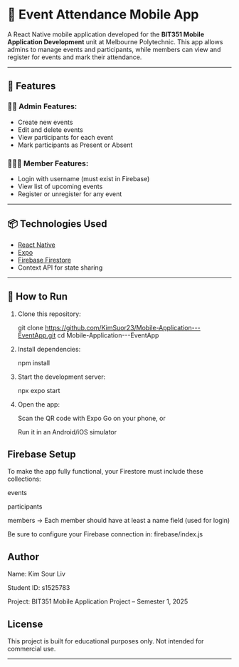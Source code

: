 # 📱 Event Attendance Mobile App

A React Native mobile application developed for the **BIT351 Mobile Application Development** unit at Melbourne Polytechnic. This app allows admins to manage events and participants, while members can view and register for events and mark their attendance.

---

## 🚀 Features

### 👨‍💼 Admin Features:
- Create new events
- Edit and delete events
- View participants for each event
- Mark participants as Present or Absent

### 🧑‍🤝‍🧑 Member Features:
- Login with username (must exist in Firebase)
- View list of upcoming events
- Register or unregister for any event

---

## 📦 Technologies Used

- [React Native](https://reactnative.dev/)
- [Expo](https://expo.dev/)
- [Firebase Firestore](https://firebase.google.com/docs/firestore)
- Context API for state sharing

---

## 🔧 How to Run

1. Clone this repository:
   
   git clone https://github.com/KimSuor23/Mobile-Application---EventApp.git
   cd Mobile-Application---EventApp
   
2. Install dependencies:

   npm install

3. Start the development server:

   npx expo start

4. Open the app:

   Scan the QR code with Expo Go on your phone, or

   Run it in an Android/iOS simulator

## Firebase Setup
   
   To make the app fully functional, your Firestore must include these collections:

   events

   participants

   members
→ Each member should have at least a name field (used for login)

   Be sure to configure your Firebase connection in: firebase/index.js

## Author   
      
   Name: Kim Sour Liv

   Student ID: s1525783

Project: BIT351 Mobile Application Project – Semester 1, 2025

## License
   
   This project is built for educational purposes only. Not intended for commercial use.

---



    
